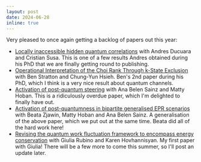 ```yaml
---
layout: post
date: 2024-06-28
inline: true
---
```


Very pleased to once again getting a backlog of papers out this year: 
- [Locally inaccessible hidden quantum correlations](https://doi.org/10.48550/arXiv.2406.03945) with Andres Ducuara and Cristian Susa. This is one of a few results Andres obtained during his PhD that we are finally getting round to publishing. 
- [Operational Interpretation of the Choi Rank Through k-State Exclusion](https://doi.org/10.48550/arXiv.2406.08360) with Ben Stratton and Chung-Yun Hsieh. Ben's 2nd paper during his PhD, which I think is a very nice result about quantum channels. 
- [Activation of post-quantum steering](https://doi.org/10.48550/arXiv.2406.10570) with Ana Belen Sainz and Matty Hoban. This is a ridiculously overdue paper, which I'm delighted to finally have out. 
- [Activation of post-quantumness in bipartite generalised EPR scenarios](https://doi.org/10.48550/arXiv.2406.10697) with Beata Zjawin, Matty Hoban and Ana Belen Sainz. A generalisation of the above paper, which we put out at the same time. Beata did all of the hard work here!
- [Revising the quantum work fluctuation framework to encompass energy conservation](https://arxiv.org/abs/2406.18632v1) with Giulia Rubino and Karen Hovhannisyan. My first paper with Giulia! 
There will be a few more to come this summer, so I'll post an update later.  
    
